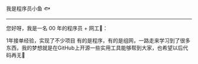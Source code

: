 我是程序员小鱼 🐟

------

您好呀，我是一名 00 年的程序员 + 网工👴：

1年接单经验，实现了不少项目 有的是程序，有的是组网，一路走来学习到了很多东西，我的梦想就是在GitHub上开源一些实用工具能够帮到大家，也希望以后代码再无🐞

